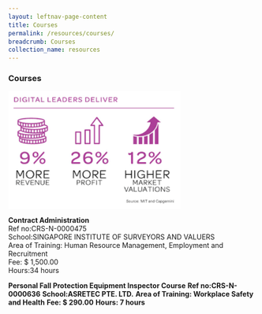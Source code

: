 ```yaml
---
layout: leftnav-page-content
title: Courses
permalink: /resources/courses/
breadcrumb: Courses
collection_name: resources
---
```

<h3>Courses</h3>

<img src="/images/SS.png" align="center" style="width:350px;height:240px;">

<b>Contract Administration</b><br/>
Ref no:CRS-N-0000475<br/>
School:SINGAPORE INSTITUTE OF SURVEYORS AND VALUERS<br/>
Area of Training: Human Resource Management, Employment and Recruitment<br/>
Fee: $ 1,500.00<br/>
Hours:34 hours<br/>

<b>Personal Fall Protection Equipment Inspector Course</b>
<b>Ref no:CRS-N-0000636</b>
<b>School:ASRETEC PTE. LTD.</b>
<b>Area of Training: Workplace Safety and Health</b>
<b>Fee: $ 290.00</b>
<b>Hours: 7 hours</b>



